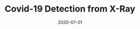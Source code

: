 ---
title : "Covid-19 Detection from X-Ray"
date : 2020-07-01
tags : [machine learning, opencv, CNN, python]
header :
  image : "./assets/images/xraycoviddetecting/index.PNG"
excerpt : "Machine learning , CNN, python"
mathjax : true
---